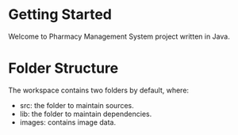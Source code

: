 # Getting Started
Welcome to Pharmacy Management System project written in Java.

# Folder Structure
The workspace contains two folders by default, where:
- src: the folder to maintain sources.
- lib: the folder to maintain dependencies.
- images: contains image data.

